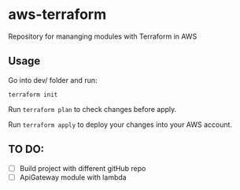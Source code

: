 # aws-terraform
Repository for mananging modules with Terraform in AWS

## Usage

Go into dev/ folder and run:

```terraform init```

Run ```terraform plan``` to check changes before apply.

Run ```terraform apply``` to deploy your changes into your AWS account.

## TO DO:

- [ ] Build project with different gitHub repo
- [ ] ApiGateway module with lambda
